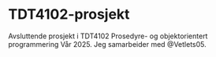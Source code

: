 # TDT4102-prosjekt
Avsluttende prosjekt i TDT4102 Prosedyre- og objektorientert programmering Vår 2025. Jeg samarbeider med @Vetlets05.
